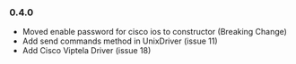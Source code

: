 ### 0.4.0
- Moved enable password for cisco ios to constructor (Breaking Change)
- Add send commands method in UnixDriver (issue 11)
- Add Cisco Viptela Driver (issue 18)